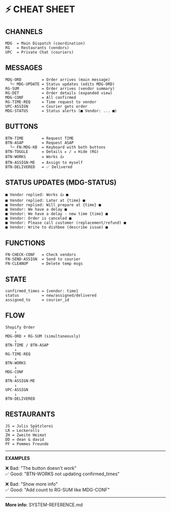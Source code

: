 # ⚡ CHEAT SHEET

## CHANNELS
```
MDG  = Main Dispatch (coordination)
RG   = Restaurants (vendors)  
UPC  = Private Chat (couriers)
```

## MESSAGES
```
MDG-ORD         = Order arrives (main message)
  └─ MDG-UPDATE = Status updates (edits MDG-ORD)
RG-SUM          = Order arrives (vendor summary)
RG-DET          = Order details (expanded view)
MDG-CONF        = All confirmed  
RG-TIME-REQ     = Time request to vendor
UPC-ASSIGN      = Courier gets order
MDG-STATUS      = Status alerts (■ Vendor: ... ■)
```

## BUTTONS
```
BTN-TIME        = Request TIME
BTN-ASAP        = Request ASAP
  └─ FN-MDG-KB  = Keyboard with both buttons
BTN-TOGGLE      = Details ▸ / ◂ Hide (RG)
BTN-WORKS       = Works 👍
BTN-ASSIGN-ME   = Assign to myself
BTN-DELIVERED   = ✅ Delivered
```

## STATUS UPDATES (MDG-STATUS)
```
■ Vendor replied: Works 👍 ■
■ Vendor replied: Later at {time} ■
■ Vendor replied: Will prepare at {time} ■
■ Vendor: We have a delay ■
■ Vendor: We have a delay - new time {time} ■
■ Vendor: Order is canceled ■
■ Vendor: Please call customer (replacement/refund) ■
■ Vendor: Write to dishbee (describe issue) ■
```

## FUNCTIONS
```
FN-CHECK-CONF   = Check vendors
FN-SEND-ASSIGN  = Send to courier
FN-CLEANUP      = Delete temp msgs
```

## STATE
```
confirmed_times = {vendor: time}
status          = new/assigned/delivered
assigned_to     = courier_id
```

## FLOW
```
Shopify Order
    ↓
MDG-ORD + RG-SUM (simultaneously)
    ↓
BTN-TIME / BTN-ASAP
    ↓
RG-TIME-REQ
    ↓
BTN-WORKS
    ↓
MDG-CONF
    ↓
BTN-ASSIGN-ME
    ↓
UPC-ASSIGN
    ↓
BTN-DELIVERED
```

## RESTAURANTS
```
JS = Julis Spätzlerei
LR = Leckerolls
ZH = Zweite Heimat
DD = dean & david
PF = Pommes Freunde
```

---

**EXAMPLES**

❌ Bad: "The button doesn't work"  
✅ Good: "BTN-WORKS not updating confirmed_times"

❌ Bad: "Show more info"  
✅ Good: "Add count to RG-SUM like MDG-CONF"

---

**More info:** SYSTEM-REFERENCE.md
